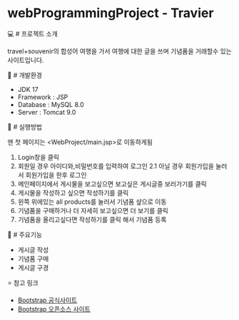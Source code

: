# webProgrammingProject - Travier

:computer: # 프로젝트 소개

travel+souvenir의 합성어 여행을 가서 여행에 대한 글을 쓰며 기념품을 거래할수 있는 사이트입니다.

:wrench: # 개발환경
+ JDK 17
+ Framework : JSP
+ Database : MySQL 8.0
+ Server : Tomcat 9.0

:scroll: # 실행방법

맨 첫 페이지는 <WebProject/main.jsp>로 이동하게됨
1. Login창을 클릭
2. 회원일 경우 아이디와,비밀번호를 입력하여 로그인
2.1 아닐 경우 회원가입을 눌러서 회원가입을 한후 로그인
3. 메인페이지에서 게시물을 보고싶으면 보고싶은 게시글중 보러가기를 클릭
4. 게시물을 작성하고 싶으면 작성하기를 클릭
5. 왼쪽 위에있는 all products를 눌러서 기념품 샾으로 이동
6. 기념품을 구매하거나 더 자세히 보고싶으면 더 보기를 클릭
7. 기념품을 올리고싶다면 작성하기를 클릭 해서 기념품 등록

:key: # 주요기능
+ 게시글 작성
+ 기념품 구매
+ 게시글 구경

:star: 참고 링크
+ [Bootstrap 공식사이트](https://getbootstrap.com)
+ [Bootstrap 오픈소스 사이트](https://startbootstrap.com)
